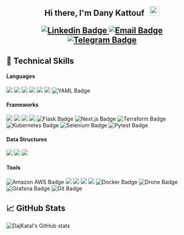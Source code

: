 <h2 align="center">Hi there, I'm Dany Kattouf &nbsp; <img src="https://media.giphy.com/media/hvRJCLFzcasrR4ia7z/giphy.gif" width="25px">

<p></p>

<div align="center">
<a href="https://linkedin.com/in/danykattouf" target="_self"> 
  <img src="https://img.shields.io/badge/-LinkedIn-0e76a8?style=flat-square&logo=Linkedin&logoColor=white" alt="Linkedin Badge" />
</a>
<a href="mailto:dajkatal@gmail.com" target="_self"> 
  <img src="https://img.shields.io/badge/-Email-EA4335?style=flat-square&logo=Gmail&logoColor=white" alt="Email Badge" />
</a>
<a href="https://t.me/danykattouf" target="_self"> 
  <img src="https://img.shields.io/badge/-Telegram-0088cc?style=flat-square&logo=Telegram&logoColor=white" alt="Telegram Badge" />
</a>
</div>

<p></p>
</h2>


## 💼 Technical Skills

<!-- Languages -->
#### Languages

![](https://img.shields.io/badge/-Python-informational?style=for-the-badge&logo=Python&color=3776AB&logoColor=white)
![](https://img.shields.io/badge/-JavaScript-informational?style=for-the-badge&logo=JavaScript&color=F7DF1E&logoColor=white)
![](https://img.shields.io/badge/-Java-informational?style=for-the-badge&logo=Java&color=007396&logoColor=white)
![](https://img.shields.io/badge/-HTML5-informational?style=for-the-badge&logo=HTML5&color=E34F26&logoColor=white)
![](https://img.shields.io/badge/-CSS3-informational?style=for-the-badge&logo=CSS3&color=1572B6&logoColor=white)
![](https://img.shields.io/badge/C-00599C?style=for-the-badge&logo=c&logoColor=white)
![YAML Badge](https://img.shields.io/badge/YAML-CB171E?logo=yaml&logoColor=fff&style=for-the-badge)


#### Frameworks

![](https://img.shields.io/badge/-Django-informational?style=for-the-badge&logo=Django&color=092E20&logoColor=white)
![](https://img.shields.io/badge/-JQuery-informational?style=for-the-badge&logo=JQuery&color=0769AD&logoColor=white)
![](https://img.shields.io/badge/-Tensorflow-informational?style=for-the-badge&logo=Tensorflow&color=FF6F00&logoColor=white)
![](https://img.shields.io/badge/-Bootstrap-informational?style=for-the-badge&logo=Bootstrap&color=7952B3&logoColor=white)
![Flask Badge](https://img.shields.io/badge/Flask-000?logo=flask&logoColor=fff&style=for-the-badge)
![Next.js Badge](https://img.shields.io/badge/Next.js-000?logo=nextdotjs&logoColor=fff&style=for-the-badge)
![Terraform Badge](https://img.shields.io/badge/Terraform-844FBA?logo=terraform&logoColor=fff&style=for-the-badge)
![Kubernetes Badge](https://img.shields.io/badge/Kubernetes-326CE5?logo=kubernetes&logoColor=fff&style=for-the-badge)
![Selenium Badge](https://img.shields.io/badge/Selenium-43B02A?logo=selenium&logoColor=fff&style=for-the-badge)
![Pytest Badge](https://img.shields.io/badge/Pytest-0A9EDC?logo=pytest&logoColor=fff&style=for-the-badge)

#### Data Structures

![](https://img.shields.io/badge/-PostgreSQL-informational?style=for-the-badge&logo=PostgreSQL&color=336791&logoColor=white)
![](https://img.shields.io/badge/-MySQL-informational?style=for-the-badge&logo=MySQL&color=4479A1&logoColor=white)
![](https://img.shields.io/badge/-Redis-informational?style=for-the-badge&logo=Redis&color=DC382D&logoColor=white)

#### Tools

![Amazon AWS Badge](https://img.shields.io/badge/Amazon%20AWS-232F3E?logo=amazonaws&logoColor=fff&style=for-the-badge)
![](https://img.shields.io/badge/-Git_&_Github-informational?style=for-the-badge&logo=Github&color=181717&logoColor=white)
![](https://img.shields.io/badge/-Jetbrains-informational?style=for-the-badge&logo=Jetbrains&color=000000&logoColor=white)
![](https://img.shields.io/badge/-Google_Colab-informational?style=for-the-badge&logo=GoogleColab&color=F9AB00&logoColor=white)
![](https://img.shields.io/badge/-Digital_Ocean-informational?style=for-the-badge&logo=DigitalOcean&color=0080FF&logoColor=white)
![Docker Badge](https://img.shields.io/badge/Docker-2496ED?logo=docker&logoColor=fff&style=for-the-badge)
![Drone Badge](https://img.shields.io/badge/Drone-212121?logo=drone&logoColor=fff&style=for-the-badge)
![Grafana Badge](https://img.shields.io/badge/Grafana-F46800?logo=grafana&logoColor=fff&style=for-the-badge)
![Git Badge](https://img.shields.io/badge/Git-F05032?logo=git&logoColor=fff&style=for-the-badge)



## 📈 GitHub Stats 
![DajKatal's GitHub stats](https://github-readme-stats.vercel.app/api?username=dajkatal&show_icons=true&hide_border=true&&count_private=true&include_all_commits=true&theme=dark)
